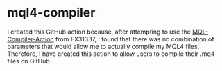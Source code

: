 # mql4-compiler
I created this GitHub action because, after attempting to use the [MQL-Compiler-Action](https://github.com/FX31337/MQL-Compile-Action) from FX31337, I found that there was no combination of parameters that would allow me to actually compile my MQL4 files. Therefore, I have created this action to allow users to compile their .mq4 files on GitHub.
